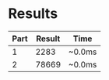 # Results

| Part | Result | Time |
| --- | --- | --- |
| 1 | 2283 | ~0.0ms |
| 2 | 78669 | ~0.0ms |
